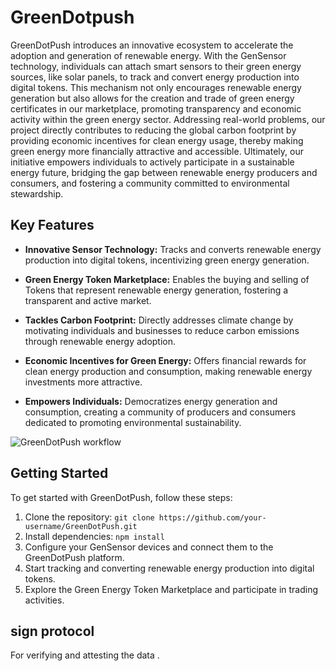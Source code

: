 # GreenDotpush

GreenDotPush introduces an innovative ecosystem to accelerate the adoption and generation of renewable energy. With the GenSensor technology, individuals can attach smart sensors to their green energy sources, like solar panels, to track and convert energy production into digital tokens. This mechanism not only encourages renewable energy generation but also allows for the creation and trade of green energy certificates in our marketplace, promoting transparency and economic activity within the green energy sector. Addressing real-world problems, our project directly contributes to reducing the global carbon footprint by providing economic incentives for clean energy usage, thereby making green energy more financially attractive and accessible. Ultimately, our initiative empowers individuals to actively participate in a sustainable energy future, bridging the gap between renewable energy producers and consumers, and fostering a community committed to environmental stewardship.

## Key Features

- **Innovative Sensor Technology:** Tracks and converts renewable energy production into digital tokens, incentivizing green energy generation.
  
- **Green Energy Token Marketplace:** Enables the buying and selling of Tokens that represent renewable energy generation, fostering a transparent and active market.
  
- **Tackles Carbon Footprint:** Directly addresses climate change by motivating individuals and businesses to reduce carbon emissions through renewable energy adoption.
  
- **Economic Incentives for Green Energy:** Offers financial rewards for clean energy production and consumption, making renewable energy investments more attractive.
  
- **Empowers Individuals:** Democratizes energy generation and consumption, creating a community of producers and consumers dedicated to promoting environmental sustainability.

![GreenDotPush workflow]()

## Getting Started

To get started with GreenDotPush, follow these steps:

1. Clone the repository: `git clone https://github.com/your-username/GreenDotPush.git`
2. Install dependencies: `npm install`
3. Configure your GenSensor devices and connect them to the GreenDotPush platform.
4. Start tracking and converting renewable energy production into digital tokens.
5. Explore the Green Energy Token Marketplace and participate in trading activities.

## sign protocol
For verifying and attesting the data .

